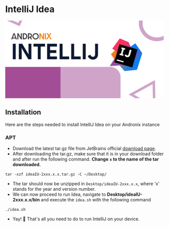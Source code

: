 # IntelliJ Idea

![](../../.gitbook/assets/intellij_banner.png)

## Installation

Here are the steps needed to install IntelliJ Idea on your Andronix instance

### APT

* Download the latest tar.gz file from JetBrains official [download page](https://www.jetbrains.com/idea/download/#section=linux). 
* After downloading the tar.gz, make sure that it is in your download folder and after run the following command. **Change** **`x` to the name of the tar downloaded.**

```text
tar -xzf ideaIU-2xxx.x.x.tar.gz -C ~/Desktop/
```

* The tar should now be unzipped in `Desktop/ideaIU-2xxx.x.x`, where 'x' stands for the year and version number.
* We can now proceed to run Idea, navigate to **Desktop/ideaIU-2xxx.x.x/bin** and execute the `idea.sh` with the following command

```text
./idea.sh
```

* Yay! 🎊 That's all you need to do to run IntelliJ on your device. 

